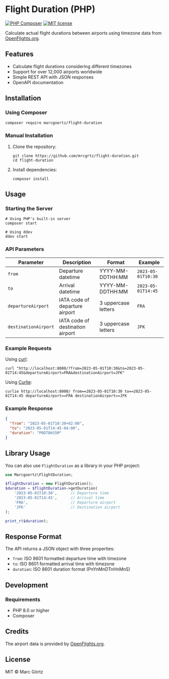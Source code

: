 # Flight Duration (PHP)

[![PHP Composer](https://github.com/mrcgrtz/flight-duration/actions/workflows/php.yml/badge.svg)](https://github.com/mrcgrtz/flight-duration/actions/workflows/php.yml)
[![MIT license](https://img.shields.io/github/license/mrcgrtz/flight-duration)](https://github.com/mrcgrtz/flight-duration/blob/main/LICENSE.md)

Calculate actual flight durations between airports using timezone data from [OpenFlights.org](https://openflights.org/data.html).

## Features

- Calculate flight durations considering different timezones
- Support for over 12,000 airports worldwide
- Simple REST API with JSON responses
- OpenAPI documentation

## Installation

### Using Composer

```shell
composer require marcgoertz/flight-duration
```

### Manual Installation

1. Clone the repository:

    ```shell
    git clone https://github.com/mrcgrtz/flight-duration.git
    cd flight-duration
    ```

2. Install dependencies:

    ```shell
    composer install
    ```

## Usage

### Starting the Server

```shell
# Using PHP's built-in server
composer start

# Using ddev
ddev start
```

### API Parameters

| Parameter | Description | Format | Example |
|-----------|-------------|--------|---------|
| `from` | Departure datetime | YYYY-MM-DDTHH:MM | `2023-05-01T10:30` |
| `to` | Arrival datetime | YYYY-MM-DDTHH:MM | `2023-05-01T14:45` |
| `departureAirport` | IATA code of departure airport | 3 uppercase letters | `FRA` |
| `destinationAirport` | IATA code of destination airport | 3 uppercase letters | `JFK` |

### Example Requests

Using [curl](https://curl.se/):

```shell
curl "http://localhost:8000/?from=2023-05-01T10:30&to=2023-05-01T14:45&departureAirport=FRA&destinationAirport=JFK"
```

Using [Curlie](https://github.com/rs/curlie):

```shell
curlie http://localhost:8000/ from==2023-05-01T10:30 to==2023-05-01T14:45 departureAirport==FRA destinationAirport==JFK
```

### Example Response

```json
{
  "from": "2023-05-01T10:30+02:00",
  "to": "2023-05-01T14:45-04:00",
  "duration": "P0DT8H15M"
}
```

## Library Usage

You can also use `FlightDuration` as a library in your PHP project:

```php
use Marcgoertz\FlightDuration;

$flightDuration = new FlightDuration();
$duration = $flightDuration->getDuration(
    '2023-05-01T10:30',      // Departure time
    '2023-05-01T14:45',      // Arrival time
    'FRA',                   // Departure airport
    'JFK'                    // Destination airport
);

print_r($duration);
```

## Response Format

The API returns a JSON object with three properties:

- `from`: ISO 8601 formatted departure time with timezone
- `to`: ISO 8601 formatted arrival time with timezone
- `duration`: ISO 8601 duration format (PnYnMnDTnHnMnS)

## Development

### Requirements

- PHP 8.0 or higher
- Composer

## Credits

The airport data is provided by [OpenFlights.org](https://openflights.org/data.html).

## License

MIT © Marc Görtz
